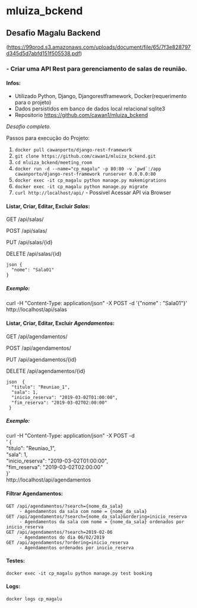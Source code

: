 # mluiza_bckend

## Desafio Magalu Backend 
(https://99prod.s3.amazonaws.com/uploads/document/file/65/7f3e828797d345d5d7abfd151f505538.pdf)

### - Criar uma API Rest para gerenciamento de salas de reunião.

#### Infos:
 - Utilizado Python, Django, Djangorestframework, Docker(requerimento para o projeto)
 - Dados persistidos em banco de dados local relacional sqlite3
 - Repositorio https://github.com/cawan1/mluiza_bckend
 
 *Desafio completo.*
 
 Passos para execução do Projeto:
  
  1. ```docker pull cawanporto/django-rest-framework```
  2. ```git clone https://github.com/cawan1/mluiza_bckend.git```
  3. ```cd mluiza_bckend/meeting_room```
  4. ```docker run -d --name="cp_magalu" -p 80:80 -v `pwd`:/app cawanporto/django-rest-framework runserver 0.0.0.0:80```
  5. ```docker exec -it cp_magalu python manage.py makemigrations```
  6. ```docker exec -it cp_magalu python manage.py migrate```
  7. ```curl http://localhost/api/``` - Possivel Acessar API via Browser

  
  
  #### Listar, Criar, Editar, Excluir *Salas*:
  
  GET /api/salas/
  
  POST /api/salas/
  
  PUT /api/salas/{id}
  
  DELETE /api/salas/{id}
  
  ```
  json {
    "nome": "Sala01" 
  }
  ```
  
  ##### Exemplo: 
  curl -H "Content-Type: application/json" -X POST -d '{"nome" : "Sala01"}' http://localhost/api/salas
    
  #### Listar, Criar, Editar, Excluir *Agendamentos*:
  
  GET /api/agendamentos/ 
  
  POST /api/agendamentos/
  
  PUT /api/agendamentos/{id}
  
  DELETE /api/agendamentos/{id}
  
  ```
  json  {
    "titulo": "Reuniao_1",
    "sala": 1,
    "inicio_reserva": "2019-03-02T01:00:00",
    "fim_reserva": "2019-03-02T02:00:00"
   }
   ```
   
   ##### Exemplo: 
  curl -H "Content-Type: application/json" -X POST -d \
   ' { \
    "titulo": "Reuniao_1", \
    "sala": 1, \
    "inicio_reserva": "2019-03-02T01:00:00", \
    "fim_reserva": "2019-03-02T02:00:00" \
      }' \
   http://localhost/api/agendamentos

#### Filtrar Agendamentos:
    GET /api/agendamentos/?search={nome_da_sala} 
         - Agendamentos da sala com nome = {nome_da_sala}
    GET /api/agendamentos/?search={nome_da_sala}&ordering=inicio_reserva
         - Agendamentos da sala com nome = {nome_da_sala} ordenados por inicio_reserva
    GET /api/agendamentos/?search=2019-02-06
         - Agendamentos do dia 06/02/2019
    GET /api/agendamentos/?ordering=inicio_reserva
         - Agendamentos ordenados por inicio_reserva

#### Testes:

  ```docker exec -it cp_magalu python manage.py test booking```
  
  
#### Logs:
   ```docker logs cp_magalu```
   
